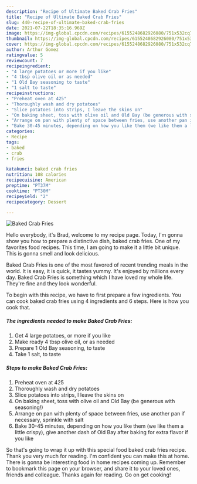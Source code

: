 ```yaml
---
description: "Recipe of Ultimate Baked Crab Fries"
title: "Recipe of Ultimate Baked Crab Fries"
slug: 440-recipe-of-ultimate-baked-crab-fries
date: 2021-07-22T18:35:16.969Z
image: https://img-global.cpcdn.com/recipes/6155248682926080/751x532cq70/baked-crab-fries-recipe-main-photo.jpg
thumbnail: https://img-global.cpcdn.com/recipes/6155248682926080/751x532cq70/baked-crab-fries-recipe-main-photo.jpg
cover: https://img-global.cpcdn.com/recipes/6155248682926080/751x532cq70/baked-crab-fries-recipe-main-photo.jpg
author: Arthur Gomez
ratingvalue: 5
reviewcount: 7
recipeingredient:
- "4 large potatoes or more if you like"
- "4 tbsp olive oil or as needed"
- "1 Old Bay seasoning to taste"
- "1 salt to taste"
recipeinstructions:
- "Preheat oven at 425"
- "Thoroughly wash and dry potatoes"
- "Slice potatoes into strips, I leave the skins on"
- "On baking sheet, toss with olive oil and Old Bay (be generous with seasoning!)"
- "Arrange on pan with plenty of space between fries, use another pan if necessary, sprinkle with salt"
- "Bake 30-45 minutes, depending on how you like them (we like them a little crispy), give another dash of Old Bay after baking for extra flavor if you like"
categories:
- Recipe
tags:
- baked
- crab
- fries

katakunci: baked crab fries 
nutrition: 108 calories
recipecuisine: American
preptime: "PT37M"
cooktime: "PT30M"
recipeyield: "2"
recipecategory: Dessert

---
```



![Baked Crab Fries](https://img-global.cpcdn.com/recipes/6155248682926080/751x532cq70/baked-crab-fries-recipe-main-photo.jpg)

Hello everybody, it's Brad, welcome to my recipe page. Today, I'm gonna show you how to prepare a distinctive dish, baked crab fries. One of my favorites food recipes. This time, I am going to make it a little bit unique. This is gonna smell and look delicious.

Baked Crab Fries is one of the most favored of recent trending meals in the world. It is easy, it is quick, it tastes yummy. It's enjoyed by millions every day. Baked Crab Fries is something which I have loved my whole life. They're fine and they look wonderful.




To begin with this recipe, we have to first prepare a few ingredients. You can cook baked crab fries using 4 ingredients and 6 steps. Here is how you cook that.

<!--inarticleads1-->

##### The ingredients needed to make Baked Crab Fries:

1. Get 4 large potatoes, or more if you like
1. Make ready 4 tbsp olive oil, or as needed
1. Prepare 1 Old Bay seasoning, to taste
1. Take 1 salt, to taste




<!--inarticleads2-->

##### Steps to make Baked Crab Fries:

1. Preheat oven at 425
1. Thoroughly wash and dry potatoes
1. Slice potatoes into strips, I leave the skins on
1. On baking sheet, toss with olive oil and Old Bay (be generous with seasoning!)
1. Arrange on pan with plenty of space between fries, use another pan if necessary, sprinkle with salt
1. Bake 30-45 minutes, depending on how you like them (we like them a little crispy), give another dash of Old Bay after baking for extra flavor if you like




So that's going to wrap it up with this special food baked crab fries recipe. Thank you very much for reading. I'm confident you can make this at home. There is gonna be interesting food in home recipes coming up. Remember to bookmark this page on your browser, and share it to your loved ones, friends and colleague. Thanks again for reading. Go on get cooking!
